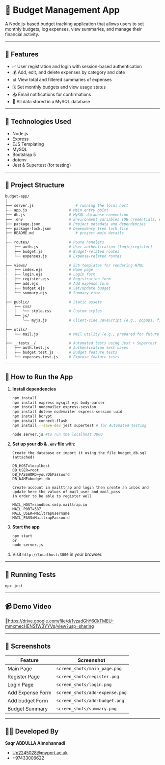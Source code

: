 # 🧾 Budget Management App

A Node.js-based budget tracking application that allows users to set monthly budgets, log expenses, view summaries, and manage their financial activity.

---

## 📌 Features

- ✅ User registration and login with session-based authentication
- 💰 Add, edit, and delete expenses by category and date
- 📊 View total and filtered summaries of expenses
- 🗓️ Set monthly budgets and view usage status
- 📤 Email notifications for confirmations 
- 📂 All data stored in a MySQL database

---

## 🔧 Technologies Used

- Node.js
- Express
- EJS Templating
- MySQL
- Bootstrap 5
- dotenv
- Jest & Supertest (for testing)

---

## 📁 Project Structure

```bash
budget-app/
│
├── server.js                   # running the local host
├── app.js                   # Main entry point
├── db.js                    # MySQL database connection
├── .env                     # Environment variables (DB credentials, etc.)
├── package.json             # Project metadata and dependencies
├── package-lock.json        # Dependency tree lock file
├── README.md                   # project main details
│
├── routes/                  # Route handlers
│   ├── auth.js              # User authentication (login/register)
│   ├── budget.js            # Budget-related routes
│   └── expenses.js          # Expense-related routes
│
├── views/                   # EJS templates for rendering HTML
│   ├── index.ejs            # Home page
│   ├── login.ejs            # Login form
│   ├── register.ejs         # Registration form
│   ├── add.ejs              # Add expense form
│   ├── budget.ejs           # Set/Update budget
│   └── summary.ejs          # Summary view
│
├── public/                  # Static assets
│   ├── css/
│   │   └── style.css        # Custom styles
│   └── js/
│       └── myjs.js          # Client-side JavaScript (e.g., popups, filters)
│
├── utils/
│   └── mail.js              # Mail utility (e.g., prepared for future email support)
│
├── __tests__/               # Automated tests using Jest + Supertest
│   ├── auth.test.js         # Authentication test cases
│   ├── budget.test.js       # Budget feature tests
│   └── expenses.test.js     # Expense feature tests

```

---

## 🚀 How to Run the App

1. **Install dependencies**
   ```bash
   npm install
   npm install express mysql2 ejs body-parser
   npm install nodemailer express-session
   npm install dotenv nodemailer express-session uuid
   npm install bcrypt
   npm install connect-flash
   npm install --save-dev jest supertest # for Automated testing

   node server.js #to run the localhost 3000

   ```

2. **Set up your db & `.env` file** with:
   ```
   Create the database or import it using the file budget_db.sql (attached)

   DB_HOST=localhost
   DB_USER=root
   DB_PASSWORD=yourDbPassword
   DB_NAME=budget_db
   
   Create account in mailttrap and login then create an inbox and update here the values of mail_user and mail_pass
   in order to be able to register well

   MAIL_HOST=sandbox.smtp.mailtrap.io
   MAIL_PORT=587
   MAIL_USER=MailtrapUsername
   MAIL_PASS=MailtrapPassword

   ```

3. **Start the app**
   ```bash
   npm start
   or
   node server.js
   ```

4. Visit `http://localhost:3000` in your browser.

---

## 🧪 Running Tests

```bash
npx jest
```

---

## 📹 Demo Video

🔗https://drive.google.com/file/d/1vzadGhY6CkTMEU-mmxmecHENS1W3YYVq/view?usp=sharing

---

## 📸 Screenshots

| Feature               | Screenshot                       |
|-----------------------|----------------------------------|
| Main Page             | `screen_shots/main_page.png`     |
| Register Page         | `screen_shots/register.png`      |
| Login Page            | `screen_shots/login.png`         |
| Add Expense Form      | `screen_shots/add-expense.png`   |
| Add budget Form       | `screen_shots/add-budget.png`    |
| Budget Summary        | `screen_shots/summary.png`       |

---

## 👨‍💻 Developed By
**Saqr ABDULLA Almohannadi**  
- Up2245028@myport.ac.uk
- +97433006622
